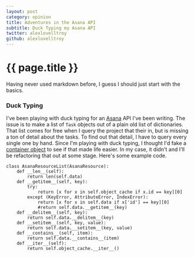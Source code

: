 ```yaml
---
layout: post
category: opinion
title: Adventures in the Asana API
subtitle: Duck Typing my Asana API
twitter: alexlovelltroy
github: alexlovelltroy
---
```


{{ page.title }}
================

Having never used markdown before, I guess I should just start with the basics.  

### Duck Typing ###
I've been playing with duck typing for an [Asana](http://asana.com) API I've been writing.  The issue is to make a list of `Task` objects out of a plain old list of dictionaries.  That list comes for free when I query the project that their in, but is missing a ton of detail about the tasks.  To find out that detail, I have to query every single one by hand.  Since I'm playing with duck typing, I thought I'd fake a [container object](http://docs.python.org/reference/datamodel.html#emulating-container-types) to see if that made life easier.  In my case, it didn't and I'll be refactoring that out at some stage.  Here's some example code.

    class AsanaResourceList(AsanaResource):
        def __len__(self):
            return len(self.data)
        def __getitem__(self, key):
            try:
                return [x for x in self.object_cache if x.id == key][0]
            except (KeyError, AttributeError, IndexError):
                return [x for x in self.data if x['id'] == key][0]
                #return self.data.__getitem__(key)
        def __delitem__(self, key):
            return self.data.__delitem__(key)
        def __setitem__(self, key, value):
            return self.data.__setitem__(key, value)
        def __contains__(self, item):
            return self.data.__contains__(item)
        def __iter__(self):
            return self.object_cache.__iter__()
